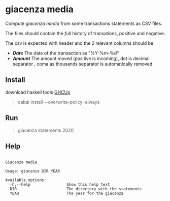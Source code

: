 # giacenza media

Compute _giacenza media_ from some transactions statements as CSV files.

The files should contain the _full_ history of transations, positive and negative.

The csv is expected with header and the 2 relevant columns should be 
  - ***Date*** The date of the transaction as "%Y-%m-%d"
  - ***Amount*** The amount moved (positive is incoming), dot is decimal separator , coma as thousands separator is automatically removed

## Install  

download haskell tools [GHCUp](https://www.haskell.org/ghcup/)

> cabal install --overwrite-policy=always

## Run 

> giacenza statements 2020



## Help
```

Giacenza media

Usage: giacenza DIR YEAR

Available options:
  -h,--help                Show this help text
  DIR                      The directory with the statements
  YEAR                     The year for the giacenza

```